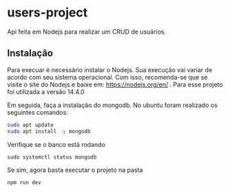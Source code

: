 # users-project
Api feita em Nodejs para realizar um CRUD de usuários.

## Instalação
Para execuar é necessário instalar o Nodejs. Sua execução vai variar de acordo com seu sistema operacional. Com isso, recomenda-se que se visite o site do Nodejs e baixe em: https://nodejs.org/en/ . Para esse projeto foi utilizada a versão 14.4.0

Em seguida, faça a instalação do mongodb. No ubuntu foram realizado os seguintes comandos:

```bash
sudo apt update
sudo apt install -y mongodb
```
Verifique se o banco está rodando 

```
sudo systemctl status mongodb
```
Se sim, agora basta executar o projeto na pasta

```
npm run dev
```
